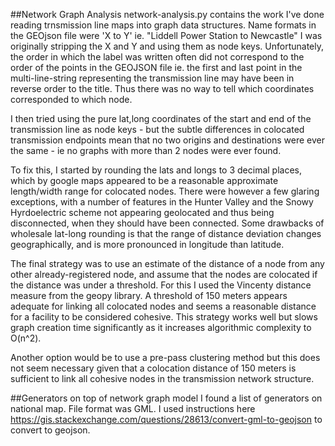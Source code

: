 

##Network Graph Analysis
network-analysis.py contains the work I've done reading trnsmission line maps into graph data structures.
Name formats in the GEOjson file were 'X to Y' ie. "Liddell Power Station to Newcastle"
I was originally stripping the X and Y and using them as node keys.
Unfortunately, the order in which the label was written often did not correspond to the order of the points in the GEOJSON file ie. the first and last point in the multi-line-string representing the transmission line may have been in reverse order to the title. Thus there was no way to tell which coordinates corresponded to which node.

I then tried using the pure lat,long coordinates of the start and end of the transmission line as node keys - but the subtle differences in colocated transmission endpoints mean that no two origins and destinations were ever the same - ie no graphs with more than 2 nodes were ever found.

To fix this, I started by rounding the lats and longs to 3 decimal places, which by google maps appeared to be a reasonable approximate length/width range for colocated nodes. There were however a few glaring exceptions, with a number of features in the Hunter Valley and the Snowy Hyrdoelectric scheme not appearing geolocated and thus being disconnected, when they should have been connected. Some drawbacks of wholesale lat-long rounding is that the range of distance deviation changes geographically, and is more pronounced in longitude than latitude. 

The final strategy was to use an estimate of the distance of a node from any other already-registered node, and assume that the nodes are colocated if the distance was under a threshold. For this I used the Vincenty distance measure from the geopy library. A threshold of 150 meters appears adequate for linking all colocated nodes and seems a reasonable distance for a facility to be considered cohesive. This strategy works well but slows graph creation time significantly as it increases algorithmic complexity to O(n^2). 

Another option would be to use a pre-pass clustering method but this does not seem necessary given that a colocation distance of 150 meters is sufficient to link all cohesive nodes in the transmission network structure. 

##Generators on top of network graph model
I found a list of generators on national map.
File format was GML. I used instructions here https://gis.stackexchange.com/questions/28613/convert-gml-to-geojson to convert to geojson.